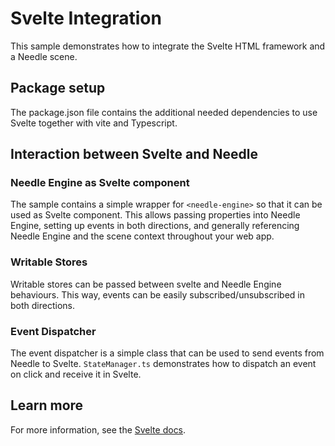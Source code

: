 # Svelte Integration

This sample demonstrates how to integrate the Svelte HTML framework and a Needle scene.

## Package setup

The package.json file contains the additional needed dependencies to use Svelte together with vite and Typescript.

## Interaction between Svelte and Needle

### Needle Engine as Svelte component

The sample contains a simple wrapper for `<needle-engine>` so that it can be used as Svelte component. This allows passing properties into Needle Engine, setting up events in both directions, and generally referencing Needle Engine and the scene context throughout your web app. 

### Writable Stores

Writable stores can be passed between svelte and Needle Engine behaviours. This way, events can be easily subscribed/unsubscribed in both directions. 

### Event Dispatcher

The event dispatcher is a simple class that can be used to send events from Needle to Svelte. `StateManager.ts` demonstrates how to dispatch an event on click and receive it in Svelte.

## Learn more

For more information, see the [Svelte docs](https://svelte.dev/docs/introduction).